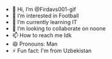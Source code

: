 - 👋 Hi, I’m @Firdavs001-gif
- 👀 I’m interested in Football
- 🌱 I’m currently learning IT
- 💞️ I’m looking to collaborate on noone
- 📫 How to reach me Idk
- 😄 Pronouns: Man
- ⚡ Fun fact: I'm from Uzbekistan

<!---
Firdavs001-gif/Firdavs001-gif is a ✨ special ✨ repository because its `README.md` (this file) appears on your GitHub profile.
You can click the Preview link to take a look at your changes.
--->
